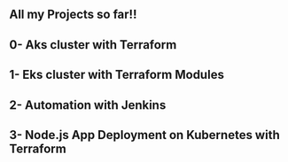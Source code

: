 ## All my Projects so far!!

## 0- Aks cluster with Terraform
## 1- Eks cluster with Terraform Modules
## 2- Automation with Jenkins
## 3- Node.js App Deployment on Kubernetes with Terraform
